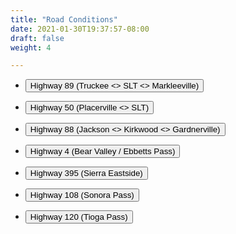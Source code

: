 ```yaml
---
title: "Road Conditions"
date: 2021-01-30T19:37:57-08:00
draft: false
weight: 4

---
```


- <form action="https://roads.dot.ca.gov/roadscell.php" method="post" target="_blank">
  <input name="roadnumber" type="hidden" value="89">
  <input type="submit" value="Highway 89 (Truckee <> SLT <> Markleeville)" name="submit">
  </form>
- <form action="https://roads.dot.ca.gov/roadscell.php" method="post" target="_blank">
  <input name="roadnumber" type="hidden" value="50">
  <input type="submit" value="Highway 50 (Placerville <> SLT)" name="submit">
  </form>
- <form action="https://roads.dot.ca.gov/roadscell.php" method="post" target="_blank">
  <input name="roadnumber" type="hidden" value="88">
  <input type="submit" value="Highway 88 (Jackson <> Kirkwood <> Gardnerville)" name="submit">
  </form>
- <form action="https://roads.dot.ca.gov/roadscell.php" method="post" target="_blank">
  <input name="roadnumber" type="hidden" value="4">
  <input type="submit" value="Highway 4 (Bear Valley / Ebbetts Pass)" name="submit">
  </form>
- <form action="https://roads.dot.ca.gov/roadscell.php" method="post" target="_blank">
  <input name="roadnumber" type="hidden" value="395">
  <input type="submit" value="Highway 395 (Sierra Eastside)" name="submit">
  </form>
- <form action="https://roads.dot.ca.gov/roadscell.php" method="post" target="_blank">
  <input name="roadnumber" type="hidden" value="108">
  <input type="submit" value="Highway 108 (Sonora Pass)" name="submit">
  </form>
- <form action="https://roads.dot.ca.gov/roadscell.php" method="post" target="_blank">
  <input name="roadnumber" type="hidden" value="120">
  <input type="submit" value="Highway 120 (Tioga Pass)" name="submit">
  </form>
    
